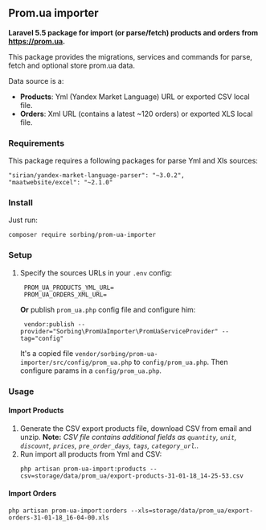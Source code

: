 ## Prom.ua importer

**Laravel 5.5 package for import (or parse/fetch) products and orders from https://prom.ua.**

This package provides the migrations, services and commands for parse, fetch and optional store prom.ua data.

Data source is a:

- **Products**: Yml (Yandex Market Language) URL or exported CSV local file.
- **Orders**: Xml URL (contains a latest ~120 orders) or exported XLS local file.

### Requirements

This package requires a following packages for parse Yml and Xls sources:

    "sirian/yandex-market-language-parser": "~3.0.2",
    "maatwebsite/excel": "~2.1.0"

### Install

Just run:

    composer require sorbing/prom-ua-importer

### Setup

1. Specify the sources URLs in your `.env` config:

        PROM_UA_PRODUCTS_YML_URL=
        PROM_UA_ORDERS_XML_URL= 

    **Or** publish `prom_ua.php` config file and configure him:
    
        vendor:publish --provider="Sorbing\PromUaImporter\PromUaServiceProvider" --tag="config"
    
    It's a copied file `vendor/sorbing/prom-ua-importer/src/config/prom_ua.php` to `config/prom_ua.php`.
    Then configure params in a `config/prom_ua.php`.

### Usage

#### Import Products

1. Generate the CSV export products file, download CSV from email and unzip.
    **Note:** *CSV file contains additional fields as `quantity`, `unit`, `discount`, `prices`, `pre_order_days`, `tags`, `category_url`..*
2. Run import all products from Yml and CSV:
    ```
    php artisan prom-ua-import:products --csv=storage/data/prom_ua/export-products-31-01-18_14-25-53.csv
    ```
    
#### Import Orders

    php artisan prom-ua-import:orders --xls=storage/data/prom_ua/export-orders-31-01-18_16-04-00.xls


